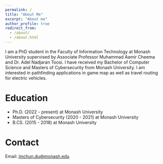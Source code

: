 ```yaml
---
permalink: /
title: "About Me"
excerpt: "About me"
author_profile: true
redirect_from: 
  - /about/
  - /about.html
---
```


I am a PhD student in the Faculty of Information Technology at Monash University supervised by Associate Professor Muhammad Aamir Cheema and Dr. Adel Nadjaran Toosi. I have received my Bachelor of Computer Science and Masters of Cybersecurity from Monash University. I am interested in pathfinding applications in game map as well as travel routing for electric  vehicles. 


Education
=====
* Ph.D. (2022 - present) at Monash University
* Masters of Cybersecurity (2020 - 2021) at Monash University
* B.CS. (2015 - 2018) at Monash University

Contact
=====
Email: jinchun.du@monash.edu

